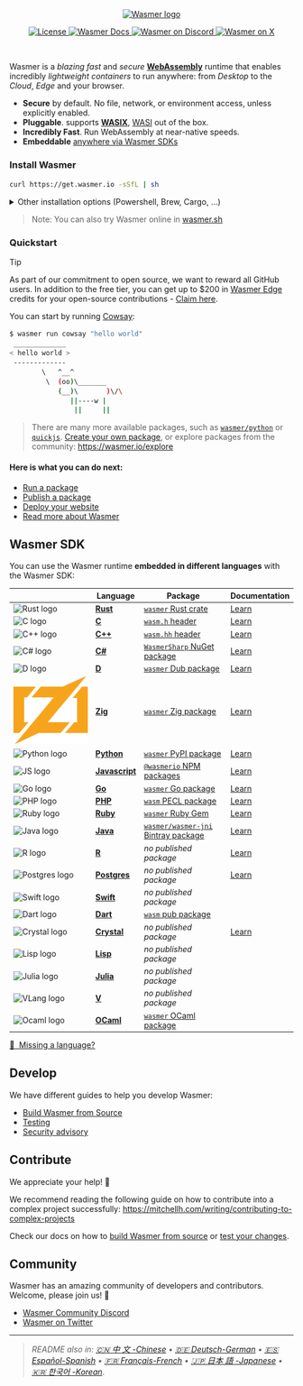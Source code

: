 <div align="center">
  <a href="https://wasmer.io" target="_blank">
    <picture>
      <source srcset="https://raw.githubusercontent.com/wasmerio/wasmer/master/assets/logo-white.png"  media="(prefers-color-scheme: dark)">
      <img width="300" src="https://raw.githubusercontent.com/wasmerio/wasmer/master/assets/logo.png" alt="Wasmer logo">
    </picture>
  </a>

  <p>
    <a href="https://github.com/wasmerio/wasmer/blob/main/LICENSE">
      <img src="https://img.shields.io/github/license/wasmerio/wasmer.svg" alt="License">
    </a>
    <a href="https://docs.wasmer.io">
      <img src="https://img.shields.io/static/v1?label=Docs&message=docs.wasmer.io&color=blue" alt="Wasmer Docs">
    </a>
    <a href="https://discord.gg/rWkMNStrEW">
      <img src="https://img.shields.io/discord/1110300506942881873?label=Wasmer&logo=discord&logoColor=white" alt="Wasmer on Discord">
    </a>
    <a href="https://x.com/wasmerio">
      <img src="https://img.shields.io/twitter/follow/wasmerio" alt="Wasmer on X">
    </a>  
  </p>
</div>

<br /> 

Wasmer is a _blazing fast_ and _secure_ [**WebAssembly**](https://webassembly.org) runtime that enables incredibly
_lightweight containers_ to run anywhere: from _Desktop_ to the _Cloud_, _Edge_ and your browser.

- **Secure** by default. No file, network, or environment access, unless explicitly enabled.
- **Pluggable**. supports [**WASIX**](https://wasix.org/), [WASI](https://github.com/WebAssembly/WASI) out of the box.
- **Incredibly Fast**. Run WebAssembly at near-native speeds.
- **Embeddable** [anywhere via Wasmer SDKs](https://github.com/wasmerio/wasmer/#wasmer-sdk)

### Install Wasmer

```sh
curl https://get.wasmer.io -sSfL | sh
```

<details>
  <summary>Other installation options (Powershell, Brew, Cargo, ...)</summary>
  
  _Wasmer can be installed from various package managers. Choose the one that fits best for your environment:_
  
  * Powershell (Windows)
    ```powershell
    iwr https://win.wasmer.io -useb | iex
    ```

- <a href="https://formulae.brew.sh/formula/wasmer">Homebrew</a> (macOS, Linux)

  ```sh
  brew install wasmer
  ```

- <a href="https://github.com/ScoopInstaller/Main/blob/master/bucket/wasmer.json">Scoop</a> (Windows)

  ```sh
  scoop install wasmer
  ```

- <a href="https://chocolatey.org/packages/wasmer">Chocolatey</a> (Windows)

  ```sh
  choco install wasmer
  ```

- <a href="https://crates.io/crates/cargo-binstall/">Cargo binstall</a>

  ```sh
  cargo binstall wasmer-cli
  ```

- <a href="https://crates.io/crates/wasmer-cli/">Cargo</a>

  _Note: All the available
  features are described in the [`wasmer-cli`
  crate docs](https://github.com/wasmerio/wasmer/tree/main/lib/cli/README.md)_

  ```sh
  cargo install wasmer-cli
  ```

> Looking for more installation options? See [the `wasmer-install`
> repository](https://github.com/wasmerio/wasmer-install) to learn
> more!

</details>

> Note: You can also try Wasmer online in [wasmer.sh](https://wasmer.sh/)

### Quickstart

> [!Tip]  
> As part of our commitment to open source, we want to reward all GitHub users. In addition to the free tier, you can get up to $200 in [Wasmer Edge](https://wasmer.io/products/edge) credits for your open-source contributions - [Claim here](https://github.com/wasmerio/wasmer/discussions/5560).

You can start by running
[Cowsay](https://wasmer.io/syrusakbary/cowsay):

```bash
$ wasmer run cowsay "hello world"
 _____________
< hello world >
 -------------
        \   ^__^
         \  (oo)\_______
            (__)\       )\/\
               ||----w |
                ||     ||
```

> There are many more available packages, such as [`wasmer/python`](https://wasmer.io/wasmer/python) or [`quickjs`](https://wasmer.io/saghul/quickjs). [Create your own package](https://docs.wasmer.io/registry/get-started), or explore packages from the community: https://wasmer.io/explore

#### Here is what you can do next:

- [Run a package](https://docs.wasmer.io/runtime/get-started)
- [Publish a package](https://docs.wasmer.io/registry/get-started)
- [Deploy your website](https://docs.wasmer.io/edge/get-started)
- [Read more about Wasmer](https://wasmer.io/posts)

## Wasmer SDK

You can use the Wasmer runtime **embedded in different
languages** with the Wasmer SDK:

|                  | Language                             | Package                               | Documentation          |
| ---------------- | ------------------------------------ | ------------------------------------- | ---------------------- |
| ![Rust logo]     | [**Rust**][Rust integration]         | [`wasmer` Rust crate]                 | [Learn][rust docs]     |
| ![C logo]        | [**C**][C integration]               | [`wasm.h` header]                     | [Learn][c docs]        |
| ![C++ logo]      | [**C++**][C integration]             | [`wasm.hh` header]                    | [Learn][c docs]        |
| ![C# logo]       | [**C#**][C# integration]             | [`WasmerSharp` NuGet package]         | [Learn][c# docs]       |
| ![D logo]        | [**D**][D integration]               | [`wasmer` Dub package]                | [Learn][d docs]        |
| ![Zig logo]      | [**Zig**][Zig integration]           | [`wasmer` Zig package]                | [Learn][zig docs]      |
| ![Python logo]   | [**Python**][Python integration]     | [`wasmer` PyPI package]               | [Learn][python docs]   |
| ![JS logo]       | [**Javascript**][JS integration]     | [`@wasmerio` NPM packages]            | [Learn][js docs]       |
| ![Go logo]       | [**Go**][Go integration]             | [`wasmer` Go package]                 | [Learn][go docs]       |
| ![PHP logo]      | [**PHP**][PHP integration]           | [`wasm` PECL package]                 | [Learn][php docs]      |
| ![Ruby logo]     | [**Ruby**][Ruby integration]         | [`wasmer` Ruby Gem]                   | [Learn][ruby docs]     |
| ![Java logo]     | [**Java**][Java integration]         | [`wasmer/wasmer-jni` Bintray package] | [Learn][java docs]     |
| ![R logo]        | [**R**][R integration]               | _no published package_                | [Learn][r docs]        |
| ![Postgres logo] | [**Postgres**][Postgres integration] | _no published package_                | [Learn][postgres docs] |
| ![Swift logo]    | [**Swift**][Swift integration]       | _no published package_                |                        |
| ![Dart logo]     | [**Dart**][Dart integration]         | [`wasm` pub package]                  |                        |
| ![Crystal logo]  | [**Crystal**][Crystal integration]   | _no published package_                | [Learn][crystal docs]  |
| ![Lisp logo]     | [**Lisp**][Lisp integration]         | _no published package_                |                        |
| ![Julia logo]    | [**Julia**][Julia integration]       | _no published package_                |                        |
| ![VLang logo]    | [**V**][vlang integration]           | _no published package_                |                        |
| ![Ocaml logo]    | [**OCaml**][OCaml integration]       | [`wasmer` OCaml package]              |                        |

[👋&nbsp;&nbsp;Missing a language?](https://github.com/wasmerio/wasmer/issues/new?assignees=&labels=%F0%9F%8E%89+enhancement&template=---feature-request.md&title=)

[rust logo]: https://raw.githubusercontent.com/wasmerio/wasmer/master/assets/languages/rust.svg
[rust integration]: https://github.com/wasmerio/wasmer/tree/main/lib/api
[`wasmer` rust crate]: https://crates.io/crates/wasmer/
[rust docs]: https://docs.rs/wasmer/
[c logo]: https://raw.githubusercontent.com/wasmerio/wasmer/master/assets/languages/c.svg
[c integration]: https://github.com/wasmerio/wasmer/tree/main/lib/c-api
[`wasm.h` header]: https://github.com/wasmerio/wasmer/blob/main/lib/c-api/tests/wasm-c-api/include/wasm.h
[c docs]: https://docs.rs/wasmer-c-api/*/wasmer/wasm_c_api/index.html
[c++ logo]: https://raw.githubusercontent.com/wasmerio/wasmer/master/assets/languages/cpp.svg
[`wasm.hh` header]: https://github.com/wasmerio/wasmer/blob/main/lib/c-api/tests/wasm-c-api/include/wasm.hh
[c# logo]: https://raw.githubusercontent.com/wasmerio/wasmer/master/assets/languages/csharp.svg
[c# integration]: https://github.com/migueldeicaza/WasmerSharp
[`wasmersharp` nuget package]: https://www.nuget.org/packages/WasmerSharp/
[c# docs]: https://migueldeicaza.github.io/WasmerSharp/
[d logo]: https://raw.githubusercontent.com/wasmerio/wasmer/master/assets/languages/d.svg
[d integration]: https://github.com/chances/wasmer-d
[`wasmer` Dub package]: https://code.dlang.org/packages/wasmer
[d docs]: https://chances.github.io/wasmer-d
[python logo]: https://raw.githubusercontent.com/wasmerio/wasmer/master/assets/languages/python.svg
[python integration]: https://github.com/wasmerio/wasmer-python
[`wasmer` pypi package]: https://pypi.org/project/wasmer/
[python docs]: https://wasmerio.github.io/wasmer-python/api/wasmer
[go logo]: https://raw.githubusercontent.com/wasmerio/wasmer/master/assets/languages/go.svg
[go integration]: https://github.com/wasmerio/wasmer-go
[`wasmer` go package]: https://pkg.go.dev/github.com/wasmerio/wasmer-go/wasmer
[go docs]: https://pkg.go.dev/github.com/wasmerio/wasmer-go/wasmer?tab=doc
[php logo]: https://raw.githubusercontent.com/wasmerio/wasmer/master/assets/languages/php.svg
[php integration]: https://github.com/wasmerio/wasmer-php
[`wasm` pecl package]: https://pecl.php.net/package/wasm
[php docs]: https://wasmerio.github.io/wasmer-php/
[js logo]: https://raw.githubusercontent.com/wasmerio/wasmer/master/assets/languages/js.svg
[js integration]: https://github.com/wasmerio/wasmer-js
[`@wasmerio` npm packages]: https://www.npmjs.com/org/wasmer
[js docs]: https://docs.wasmer.io/integrations/js/reference-api
[ruby logo]: https://raw.githubusercontent.com/wasmerio/wasmer/master/assets/languages/ruby.svg
[ruby integration]: https://github.com/wasmerio/wasmer-ruby
[`wasmer` ruby gem]: https://rubygems.org/gems/wasmer
[ruby docs]: https://wasmerio.github.io/wasmer-ruby/wasmer_ruby/index.html
[java logo]: https://raw.githubusercontent.com/wasmerio/wasmer/master/assets/languages/java.svg
[java integration]: https://github.com/wasmerio/wasmer-java
[`wasmer/wasmer-jni` bintray package]: https://bintray.com/wasmer/wasmer-jni/wasmer-jni
[java docs]: https://github.com/wasmerio/wasmer-java/#api-of-the-wasmer-library
[elixir logo]: https://raw.githubusercontent.com/wasmerio/wasmer/master/assets/languages/elixir.svg
[elixir integration]: https://github.com/tessi/wasmex
[elixir docs]: https://hexdocs.pm/wasmex/api-reference.html
[`wasmex` hex package]: https://hex.pm/packages/wasmex
[r logo]: https://raw.githubusercontent.com/wasmerio/wasmer/master/assets/languages/r.svg
[r integration]: https://github.com/dirkschumacher/wasmr
[r docs]: https://github.com/dirkschumacher/wasmr#example
[postgres logo]: https://raw.githubusercontent.com/wasmerio/wasmer/master/assets/languages/postgres.svg
[postgres integration]: https://github.com/wasmerio/wasmer-postgres
[postgres docs]: https://github.com/wasmerio/wasmer-postgres#usage--documentation
[swift logo]: https://raw.githubusercontent.com/wasmerio/wasmer/master/assets/languages/swift.svg
[swift integration]: https://github.com/AlwaysRightInstitute/SwiftyWasmer
[zig logo]: https://raw.githubusercontent.com/ziglang/logo/master/zig-mark.svg
[zig integration]: https://github.com/Afirium/wasmer-zig-api
[`wasmer` Zig package]: https://github.com/Afirium/wasmer-zig-api/releases/
[zig docs]: https://wasmer-zig-api.crappy.systems/
[dart logo]: https://raw.githubusercontent.com/wasmerio/wasmer/master/assets/languages/dart.svg
[dart integration]: https://github.com/dart-lang/wasm
[`wasm` pub package]: https://pub.dev/packages/wasm
[lisp logo]: https://raw.githubusercontent.com/wasmerio/wasmer/master/assets/languages/lisp.svg
[lisp integration]: https://github.com/helmutkian/cl-wasm-runtime
[crystal logo]: https://raw.githubusercontent.com/wasmerio/wasmer/master/assets/languages/crystal.svg
[crystal integration]: https://github.com/naqvis/wasmer-crystal
[crystal docs]: https://naqvis.github.io/wasmer-crystal/
[julia logo]: https://raw.githubusercontent.com/wasmerio/wasmer/master/assets/languages/julia.svg
[julia integration]: https://github.com/Pangoraw/Wasmer.jl
[vlang logo]: https://raw.githubusercontent.com/wasmerio/wasmer/master/assets/languages/vlang.svg
[vlang integration]: https://github.com/vlang/wasmer
[OCaml logo]: https://raw.githubusercontent.com/wasmerio/wasmer/master/assets/languages/ocaml.svg
[OCaml integration]: https://github.com/wasmerio/wasmer-ocaml
[`wasmer` OCaml package]: https://opam.ocaml.org/packages/wasmer/

## Develop

We have different guides to help you develop Wasmer:

* [Build Wasmer from Source](./docs/BUILD.md)
* [Testing](./docs/TEST.md)
* [Security advisory](./docs/SECURITY.md)


## Contribute

We appreciate your help! 💜

We recommend reading the following guide on how to contribute into a complex project successfully:
https://mitchellh.com/writing/contributing-to-complex-projects

Check our docs on how to [build Wasmer from
source](./docs/BUILD.md) or [test your changes](https://docs.wasmer.io/developers/testing).

<!-- ## Bounties

For some issues we offer paid bounties. You'll get paid automatically as soon as your PR solving the issue is merged!

<a href="https://console.algora.io/org/wasmerio/bounties?status=open">
  <picture>
    <source media="(prefers-color-scheme: dark)" srcset="https://console.algora.io/api/og/wasmerio/bounties.png?p=0&status=open&theme=dark">
    <img alt="Bounties of wasmerio" src="https://console.algora.io/api/og/wasmerio/bounties.png?p=0&status=open&theme=light">
  </picture>
</a> -->

## Community

Wasmer has an amazing community of developers and contributors. Welcome, please join us! 👋

- [Wasmer Community Discord](https://discord.gg/rWkMNStrEW)
- [Wasmer on Twitter](https://twitter.com/wasmerio)

--------

> _README also in:
> [🇨🇳 中 文 -Chinese](https://github.com/wasmerio/wasmer/blob/main/docs/cn/README.md) •
> [🇩🇪 Deutsch-German](https://github.com/wasmerio/wasmer/blob/main/docs/de/README.md) •
> [🇪🇸 Español-Spanish](https://github.com/wasmerio/wasmer/blob/main/docs/es/README.md) •
> [🇫🇷 Français-French](https://github.com/wasmerio/wasmer/blob/main/docs/fr/README.md) •
> [🇯🇵 日本 語 -Japanese](https://github.com/wasmerio/wasmer/blob/main/docs/ja/README.md) •
> [🇰🇷 한국어 -Korean](https://github.com/wasmerio/wasmer/blob/main/docs/ko/README.md)_.

